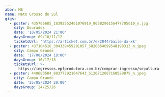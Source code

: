 ```yaml
---
abbr: MS
name: Mato Grosso do Sul
gigs:
  - poster: 435785685_18392552461076919_8058290156477705610_n.jpg
    city: Dourados
    date: '10/05/2024 21:00'
    daysGroup: 09/10/11/12
    ticketsUrl: 'https://articket.com.br/e/2044/baile-da-xk'
  - poster: 437104510_304339459201057_6820854699548198313_n.jpeg
    city: Campo Grande
    date: '17/08/2024 18:00'
    daysGroup: 16/17/18
    ticketsUrl: >-
      https://ingressos.epfprodutora.com.br/comprar-ingresso/sepultura-40-years-tour-5031
  - poster: 440683504_803772921647643_6120712067160529879_n.jpeg
    city: Campo Grande
    date: '25/05/2024 20:00'
    daysGroup: 24/25/26
---
```


